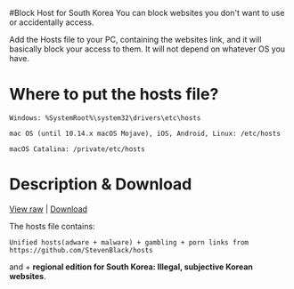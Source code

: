 #Block Host for South Korea
You can block websites you don't want to use or accidentally access.

Add the Hosts file to your PC, containing the websites link, and it will basically block your access to them. It will not depend on whatever OS you have.


# Where to put the hosts file?

```
Windows: %SystemRoot%\system32\drivers\etc\hosts

mac OS (until 10.14.x macOS Mojave), iOS, Android, Linux: /etc/hosts

macOS Catalina: /private/etc/hosts
```

# Description & Download

[View raw](https://raw.githubusercontent.com/kegang0619/BlockHosts/master/hosts) | [Download](https://github.com/kegang0619/BlockHosts/raw/master/hosts)

The hosts file contains:
```
Unified hosts(adware + malware) + gambling + porn links from https://github.com/StevenBlack/hosts
```
and + **regional edition for South Korea: Illegal, subjective Korean websites**.
